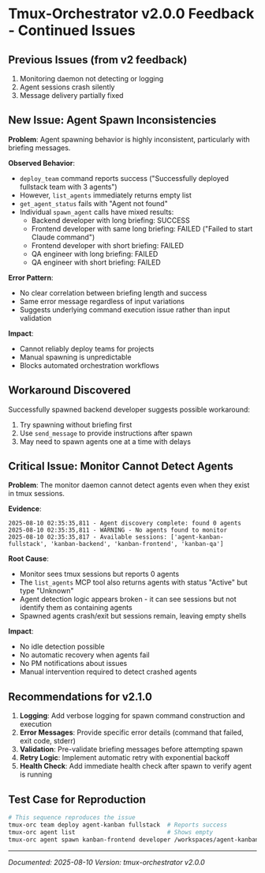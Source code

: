 # Tmux-Orchestrator v2.0.0 Feedback - Continued Issues

## Previous Issues (from v2 feedback)
1. Monitoring daemon not detecting or logging
2. Agent sessions crash silently
3. Message delivery partially fixed

## New Issue: Agent Spawn Inconsistencies

**Problem**: Agent spawning behavior is highly inconsistent, particularly with briefing messages.

**Observed Behavior**:
- `deploy_team` command reports success ("Successfully deployed fullstack team with 3 agents")
- However, `list_agents` immediately returns empty list
- `get_agent_status` fails with "Agent not found"
- Individual `spawn_agent` calls have mixed results:
  - Backend developer with long briefing: SUCCESS
  - Frontend developer with same long briefing: FAILED ("Failed to start Claude command")
  - Frontend developer with short briefing: FAILED
  - QA engineer with long briefing: FAILED
  - QA engineer with short briefing: FAILED

**Error Pattern**:
- No clear correlation between briefing length and success
- Same error message regardless of input variations
- Suggests underlying command execution issue rather than input validation

**Impact**:
- Cannot reliably deploy teams for projects
- Manual spawning is unpredictable
- Blocks automated orchestration workflows

## Workaround Discovered

Successfully spawned backend developer suggests possible workaround:
1. Try spawning without briefing first
2. Use `send_message` to provide instructions after spawn
3. May need to spawn agents one at a time with delays

## Critical Issue: Monitor Cannot Detect Agents

**Problem**: The monitor daemon cannot detect agents even when they exist in tmux sessions.

**Evidence**:
```
2025-08-10 02:35:35,811 - Agent discovery complete: found 0 agents
2025-08-10 02:35:35,811 - WARNING - No agents found to monitor
2025-08-10 02:35:35,817 - Available sessions: ['agent-kanban-fullstack', 'kanban-backend', 'kanban-frontend', 'kanban-qa']
```

**Root Cause**:
- Monitor sees tmux sessions but reports 0 agents
- The `list_agents` MCP tool also returns agents with status "Active" but type "Unknown"
- Agent detection logic appears broken - it can see sessions but not identify them as containing agents
- Spawned agents crash/exit but sessions remain, leaving empty shells

**Impact**:
- No idle detection possible
- No automatic recovery when agents fail
- No PM notifications about issues
- Manual intervention required to detect crashed agents

## Recommendations for v2.1.0

1. **Logging**: Add verbose logging for spawn command construction and execution
2. **Error Messages**: Provide specific error details (command that failed, exit code, stderr)
3. **Validation**: Pre-validate briefing messages before attempting spawn
4. **Retry Logic**: Implement automatic retry with exponential backoff
5. **Health Check**: Add immediate health check after spawn to verify agent is running

## Test Case for Reproduction

```bash
# This sequence reproduces the issue
tmux-orc team deploy agent-kanban fullstack  # Reports success
tmux-orc agent list                          # Shows empty
tmux-orc agent spawn kanban-frontend developer /workspaces/agent-kanban --briefing "Test"  # Fails
```

---
*Documented: 2025-08-10*
*Version: tmux-orchestrator v2.0.0*

